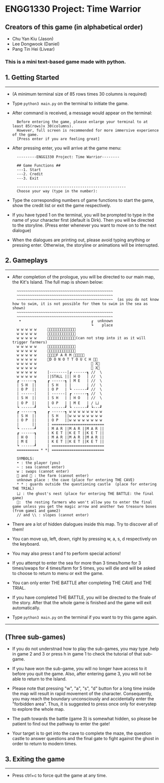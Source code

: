  # ENGG1330 Project: Time Warrior

## Creators of this game (in alphabetical order)
- Chu Yan Kiu (Jason)
- Lee Dongwook (Daniel)
- Pang Tin Hei (Livear)

### This is a mini text-based game made with python.

## 1. Getting Started 
***
- (A minimum terminal size of 85 rows times 30 columns is required)
- Type `python3 main.py` on the terminal to initiate the game.
- After command is received, a message would appear on the terminal:

        Before entering the game, please enlarge your terminal to at least 85(rows)x 30(columns).
        However, full screen is recommended for more immersive experience of the game.
        [Press enter if you are feeling great]

- After pressing enter, you will arrive at the game menu:

        ---------ENGG1330 Project: Time Warrior--------

        ## Game Functions ##
        ---1. Start
        ---2. Credit
        ---3. Exit

        --------------------------------------------------
        Choose your way (type in the number):

- Type the corresponding numbers of game functions to start the game, show the credit list or exit the game respectively.

- If you have typed 1 on the terminal, you will be prompted to type in the name of your character first (default is Dirk).
  Then you will be directed to the storyline. (Press enter whenever you want to move on to the next dialogue)

- When the dialogues are printing out, please avoid typing anything or pressing enter. Otherwise, the storyline or animations will be interrupted.


## 2. Gameplays
***
- After completion of the prologue, you will be directed to our main map, the Kit's Island. The full map is shown below:

        ~~~~~~~~~~~~~~~~~~~~~~~~~~~~~~~~~~~~~~~~~~~~
        ~~~~~~~~~~~~~~~~~~~~~~~~~~~~~~~~~~~~~~~~~~~~
        ~~~~~~~~~~~~~~~~~~~~~~~~~~~~~~~~~~~~~~~~~~~~  (as you do not know how to swim, it is not possible for them to swim in the sea as shown)
        ~~~~~~~~~~~~~~~~~~~~~~~~~~~~~~~~~~~~~~~~~~~~
        ~~~~~~~~~~~~~~~~~~~~~~~~~~~~~~~~~~~~~~~~~~~~
         •                                ┎  unknown 
                                          ┕    place
        w w w w w     🌾🌾🌾🌾🌾🌾🌾🌾🌾🌾🌾🌾🌾
        w w w w w     🌾🌾🌾🌾🌾🌾🌾🌾🌾🌾🌾🌾🌾
        w w w w w     🌾🌾🌾🌾🌾🌾🌾🌾🌾🌾🌾🌾🌾(can not step into it as it will trigger farmers)
        w w w w w     🌱🌱🌱🌱🌱🌱🌱🌱🌱🌱🌱🌱🌱
        w w w w w     🌱🌱🌱🌱🌱🌱🌱🌱🌱🌱🌱🌱🌱
        w w w w w     🌾🌾🌾🌾F A R M 🌾🌾🌾🌾🌾
        w w w w w     🌾D O N O T T O U C H 🌾🌾
        w w w w w                         👨 X🌾
        w w w w w                         👨 X🌾
        w w w w w     |--------|┏ ------┓ //  \
        w w w w w     ||STALL ||| H O   | //  \
        ┏ ------┓     ┏ ------┓ | M E   | //  \
        | S H  ||     | S H   | |       | //  \
        | O P  ||     | O P   | ┕ ------┛ //  \
        | ------|     | ------| ┏ ------┓ //  \
        | S H  ||     | S H   | | H O   | //  \
        | O P  ||     | O P   | | M E   | / 凵
        ┕ ------┛     ┕ ------┛ ┕ ------┛ ┕---┛
        ┏ ------┓     ┏ ------┓ w w w w w w w w 
        | S H  ||     | S H   ||w w w w w w w w 
        | O P  ||     | O P   ||w w w w w w w w 
        |      ||     | ========================
        ┕ ------┛     | M A R ||M A R ||M A R ||
        ┏ ------┓     | K E T ||K E T ||K E T ||
        | H O   |     | M A R ||M A R ||M A R ||
        | M E   |     | K E T ||K E T ||K E T ||
        ┕ ------┛     | ========================
        ========== * *| ========================

        SYMBOLS: 
        • : the player (you)
        ~ : sea (cannot enter)
        w : swaps (cannot enter)
        🌾 and 🌱 : the farm (cannot enter)
        unknown place : the cave (place for entering THE CAVE)
        * * : guards outside the questioning castle  (place for entering THE TRIAL)
        凵 : the ghost's nest (place for entering THE BATTLE: the final game)
        👨:  the resting farmers who won't allow you to enter the final game unless you get the magic arrow and another two treasure boxes (from game1 and game2)
        // and \\ : slopes (cannot enter)

- There are a lot of hidden dialogues inside this map. Try to discover all of them!

- You can move up, left, down, right by pressing w, a, s, d respectively on the keyboard.

- You may also press t and f to perform special actions!

- If you attempt to enter the sea for more than 3 times/home for 3 times/swaps for 4 times/farm for 5 times, you will die and 
  will be asked to choose to return to menu or exit the game.

- You can only enter THE BATTLE after completing THE CAVE and THE TRIAL.

- If you have completed THE BATTLE, you will be directed to the finale of the story.
  After that the whole game is finished and the game will exit automatically. 

- Type `python3 main.py` on the terminal if you want to try this game again. 

***
## (Three sub-games)

- If you do not understnad how to play the sub-games, you may type .help in game 2 and 3 or press h in game 1 to check the tutorial of that sub-game.

- If you have won the sub-game, you will no longer have access to it before you quit the game. Also, after entering game 3, you will not be able to return to the Island.

- Please note that pressing "w", "a", "s", "d" button for a long time inside the map will result in rapid movement of the character.
  Consequently, you may reach the boundary unconsciously and accidentally enter the "forbidden area". 
  Thus, it is suggested to press once only for everystep to explore the whole map.

- The path towards the battle (game 3) is somewhat hidden, so please be patient to find out the pathway to enter the gate!

- Your target is to get into the cave to complete the maze, the question castle to answer questions and the final gate to fight against the ghost in order to return to modern times.

## 3. Exiting the game
***
- Press ctrl+c to force quit the game at any time. 



